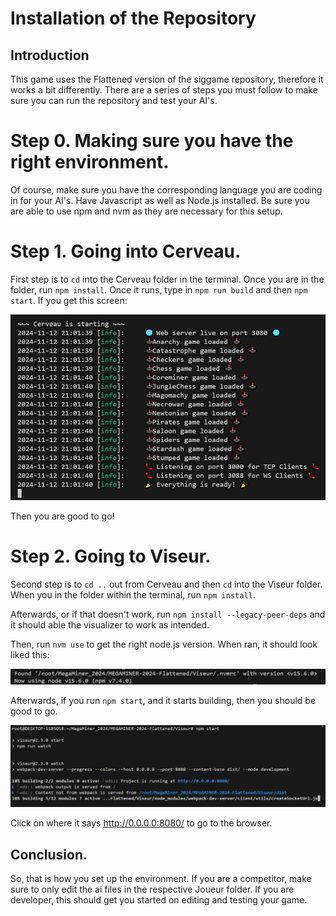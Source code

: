 # Installation of the Repository

## Introduction

This game uses the Flattened version of the siggame repository, therefore it works a bit differently. There are a series of steps you must follow to make sure you can run the repository and test your AI's.

# Step 0. Making sure you have the right environment.

Of course, make sure you have the corresponding language you are coding in for your AI's. 
Have Javascript as well as Node.js installed. 
Be sure you are able to use npm and nvm as they are necessary for this setup.

# Step 1. Going into Cerveau.

First step is to `cd` into the Cerveau folder in the terminal. Once you are in the folder, run `npm install`.
Once it runs, type in `npm run build` and then `npm start`. If you get this screen: 

![alt text](images/cerveau.png)

Then you are good to go!

# Step 2. Going to Viseur.

Second step is to `cd ..` out from Cerveau and then `cd` into the Viseur folder. When you in the folder within the terminal, run `npm install`. 

Afterwards, or if that doesn't work, run `npm install --legacy-peer-deps` and it should able the visualizer to work as intended.

Then, run `nvm use` to get the right node.js version. When ran, it should look liked this:

![alt text](images/nvm.png)

Afterwards, if you run `npm start`, and it starts building, then you should be good to go.

![alt text](images/viseur.png)

Click on where it says http://0.0.0.0:8080/ to go to the browser.

## Conclusion.

So, that is how you set up the environment. If you are a competitor, make sure to only edit the ai files in the respective Joueur folder. If you are developer, this should get you started on editing and testing your game.

